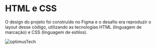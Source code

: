 # HTML e CSS

O design do projeto foi construído no Figma e o desafio era reproduzir o layout desse código, utilizando as tecnologias HTML (linguagem de marcação) e CSS (linguagem de estilos).


![optimusTech](https://user-images.githubusercontent.com/82118386/174093509-cc839160-6229-44f3-bb8e-d7c3ab689fc1.png)
